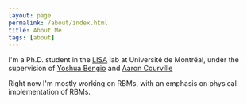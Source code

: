 ```yaml
---
layout: page
permalink: /about/index.html
title: About Me
tags: [about]
---
```


I'm a Ph.D. student in the [LISA](http://lisa.iro.umontreal.ca/) lab at
Université de Montréal, under the supervision of
[Yoshua Bengio](http://www.iro.umontreal.ca/~bengioy/) and
[Aaron Courville](http://aaroncourville.wordpress.com/)

Right now I'm mostly working on RBMs, with an emphasis on physical
implementation of RBMs.
